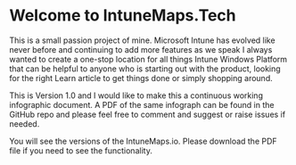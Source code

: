# Welcome to IntuneMaps.Tech

This is a small passion project of mine. Microsoft Intune has evolved like never before and continuing to add more features as we speak I always wanted to create a one-stop location for all things Intune Windows Platform that can be helpful to anyone who is starting out with the product, looking for the right Learn article to get things done or simply shopping around.

This is Version 1.0 and I would like to make this a continuous working infographic document. A PDF of the same infograph can be found in the GitHub repo and please feel free to comment and suggest or raise issues if needed.

You will see the versions of the IntuneMaps.io. Please download the PDF file if you need to see the functionality.
